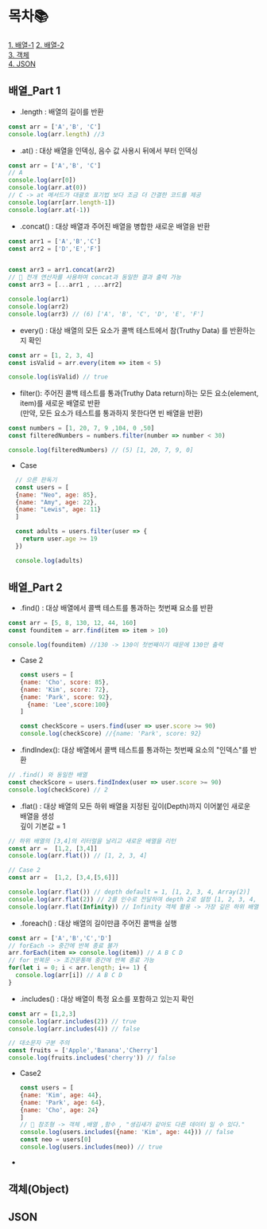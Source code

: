 # 목차📚
[1. 배열-1](#배열part-1)
[2. 배열-2](#배열part-2)  
[3. 객체](#객체object)  
[4. JSON](#json)
## 배열_Part 1
- .length : 배열의 길이를 반환
```jsx
const arr = ['A','B', 'C']
console.log(arr.length) //3
```

- .at() : 대상 배열을 인덱싱, 음수 값 사용시 뒤에서 부터 인덱싱
```jsx
const arr = ['A','B', 'C']
// A 
console.log(arr[0])
console.log(arr.at(0))
// C -> at 메서드가 대괄호 표기법 보다 조금 더 간결한 코드를 제공
console.log(arr[arr.length-1])
console.log(arr.at(-1)) 
```

- .concat() : 대상 배열과 주어진 배열을 병합한 새로운 배열을 반환
```jsx
const arr1 = ['A','B','C']
const arr2 = ['D','E','F']


const arr3 = arr1.concat(arr2)
// 🚨 전개 연산자를 사용하여 concat과 동일한 결과 출력 가능
const arr3 = [...arr1 , ...arr2]

console.log(arr1)
console.log(arr2) 
console.log(arr3) // (6) ['A', 'B', 'C', 'D', 'E', 'F']
```

- every() : 대상 배열의 모든 요소가 콜백 테스트에서 참(Truthy Data) 를 반환하는지 확인
```jsx
const arr = [1, 2, 3, 4]
const isValid = arr.every(item => item < 5)

console.log(isValid) // true
```

- filter(): 주어진 콜백 테스트를 통과(Truthy Data return)하는 모든 요소(element, item)를 새로운 배열로 반환  
(만약, 모든 요소가 테스트를 통과하지 못한다면 빈 배열을 반환)

```jsx
const numbers = [1, 20, 7, 9 ,104, 0 ,50]
const filteredNumbers = numbers.filter(number => number < 30)

console.log(filteredNumbers) // (5) [1, 20, 7, 9, 0]
```
  - Case
  ```jsx
    // 으른 판독기
    const users = [
    {name: "Neo", age: 85},
    {name: "Amy", age: 22},
    {name: "Lewis", age: 11}
    ]

    const adults = users.filter(user => {
      return user.age >= 19
    })

    console.log(adults)
  ```

## 배열_Part 2
- .find() : 대상 배열에서 콜백 테스트를 통과하는 첫번째 요소를 반환
```jsx
const arr = [5, 8, 130, 12, 44, 160]
const founditem = arr.find(item => item > 10)

console.log(founditem) //130 -> 130이 첫번째이기 때문에 130만 출력

```
  - Case 2
    ```jsx
    const users = [
    {name: 'Cho', score: 85},
    {name: 'Kim', score: 72},
    {name: 'Park', score: 92},
      {name: 'Lee',score:100}
    ]

    const checkScore = users.find(user => user.score >= 90)
    console.log(checkScore) //{name: 'Park', score: 92}
    ```

- .findIndex(): 대상 배열에서 콜백 테스트를 통과하는 첫번째 요소의 "인덱스"를 반환
```jsx
// .find() 와 동일한 배열
const checkScore = users.findIndex(user => user.score >= 90)
console.log(checkScore) // 2
```

- .flat() : 대상 배열의 모든 하위 배열을 지정된 깊이(Depth)까지 이어붙인 새로운 배열을 생성  
깊이 기본값 = 1
```jsx
// 하위 배열의 [3,4]의 리터럴을 날리고 새로운 배열을 리턴 
const arr =  [1,2, [3,4]]
console.log(arr.flat()) // [1, 2, 3, 4]

// Case 2
const arr =  [1,2, [3,4,[5,6]]]

console.log(arr.flat()) // depth default = 1, [1, 2, 3, 4, Array(2)]
console.log(arr.flat(2)) // 2를 인수로 전달하여 depth 2로 설정 [1, 2, 3, 4, 5, 6]
console.log(arr.flat(Infinity)) // Infinity 객체 활용 -> 가장 깊은 하위 배열까지, [1, 2, 3, 4, 5, 6]
```

- .foreach() : 대상 배열의 길이만큼 주어진 콜백을 실행
```jsx
const arr = ['A','B','C','D']
// forEach -> 중간에 반복 종료 불가
arr.forEach(item => console.log(item)) // A B C D
// for 반복문 -> 조건문통해 중간에 반복 종료 가능
for(let i = 0; i < arr.length; i+= 1) {
  console.log(arr[i]) // A B C D 
}
```

- .includes() : 대상 배열이 특정 요소를 포함하고 있는지 확인
```jsx
const arr = [1,2,3]
console.log(arr.includes(2)) // true
console.log(arr.includes(4)) // false

// 대소문자 구분 주의
const fruits = ['Apple','Banana','Cherry']
console.log(fruits.includes('cherry')) // false
```
  - Case2
    ```jsx
    const users = [
    {name: 'Kim', age: 44},
    {name: 'Park', age: 64},
    {name: 'Cho', age: 24}
    ]
    // 🚨 참조형 -> 객체 ,배열 ,함수 , "생김새가 같아도 다른 데이터 일 수 있다."
    console.log(users.includes({name: 'Kim', age: 44})) // false
    const neo = users[0]
    console.log(users.includes(neo)) // true
    ```

- 

## 객체(Object)

## JSON
